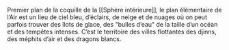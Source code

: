 Premier plan de la coquille de la [[Sphère intérieure]], le plan élémentaire de l’Air est un lieu de ciel bleu, d’éclairs, de neige et de nuages où on peut parfois trouver des îlots de glace, des "bulles d’eau" de la taille d’un océan et des tempêtes intenses.
C’est le territoire des villes flottantes des djinns, des méphits d’air et des dragons blancs.
